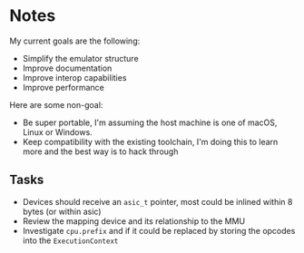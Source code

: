 # Notes

My current goals are the following:

- Simplify the emulator structure
- Improve documentation
- Improve interop capabilities
- Improve performance

Here are some non-goal:

- Be super portable, I'm assuming the host machine is one of macOS, Linux or Windows.
- Keep compatibility with the existing toolchain, I'm doing this to learn more and the best way is to hack through

## Tasks

- Devices should receive an `asic_t` pointer, most could be inlined within 8 bytes (or within asic)
- Review the mapping device and its relationship to the MMU
- Investigate `cpu.prefix` and if it could be replaced by storing the opcodes into the `ExecutionContext` 
